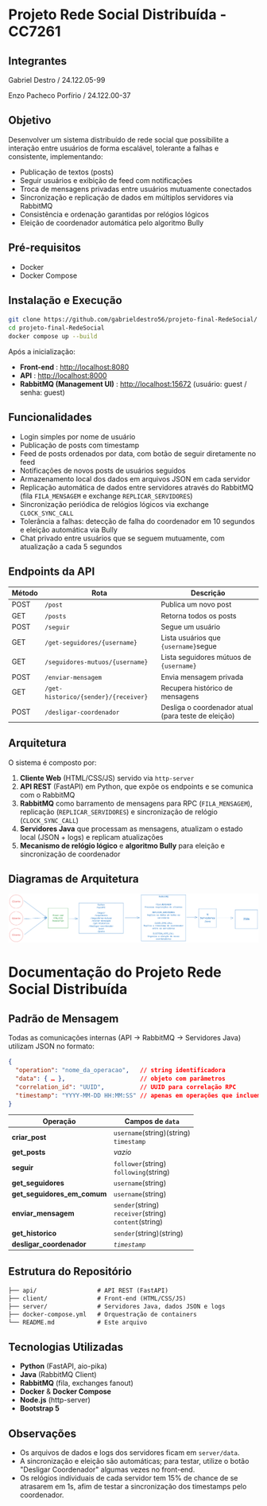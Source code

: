 # Projeto Rede Social Distribuída - CC7261

## Integrantes

Gabriel Destro / 24.122.05-99

Enzo Pacheco Porfírio / 24.122.00-37

## Objetivo

Desenvolver um sistema distribuído de rede social que possibilite a interação entre usuários de forma escalável, tolerante a falhas e consistente, implementando:

* Publicação de textos (posts)
* Seguir usuários e exibição de feed com notificações
* Troca de mensagens privadas entre usuários mutuamente conectados
* Sincronização e replicação de dados em múltiplos servidores via RabbitMQ
* Consistência e ordenação garantidas por relógios lógicos
* Eleição de coordenador automática pelo algoritmo Bully

## Pré-requisitos

* Docker
* Docker Compose

## Instalação e Execução

```bash
git clone https://github.com/gabrieldestro56/projeto-final-RedeSocial/
cd projeto-final-RedeSocial
docker compose up --build
```

Após a inicialização:

* **Front-end** : [http://localhost:8080](http://localhost:8080/)
* **API** : [http://localhost:8000](http://localhost:8000/)
* **RabbitMQ (Management UI)** : [http://localhost:15672](http://localhost:15672/) (usuário: guest / senha: guest)

## Funcionalidades

* Login simples por nome de usuário
* Publicação de posts com timestamp
* Feed de posts ordenados por data, com botão de seguir diretamente no feed
* Notificações de novos posts de usuários seguidos
* Armazenamento local dos dados em arquivos JSON em cada servidor
* Replicação automática de dados entre servidores através do RabbitMQ (fila `FILA_MENSAGEM` e exchange `REPLICAR_SERVIDORES`)
* Sincronização periódica de relógios lógicos via exchange `CLOCK_SYNC_CALL`
* Tolerância a falhas: detecção de falha do coordenador em 10 segundos e eleição automática via Bully
* Chat privado entre usuários que se seguem mutuamente, com atualização a cada 5 segundos

## Endpoints da API

| Método | Rota                                   | Descrição                                           |
| ------- | -------------------------------------- | ----------------------------------------------------- |
| POST    | `/post`                              | Publica um novo post                                  |
| GET     | `/posts`                             | Retorna todos os posts                                |
| POST    | `/seguir`                            | Segue um usuário                                     |
| GET     | `/get-seguidores/{username}`         | Lista usuários que `{username}`segue               |
| GET     | `/seguidores-mutuos/{username}`      | Lista seguidores mútuos de `{username}`            |
| POST    | `/enviar-mensagem`                   | Envia mensagem privada                                |
| GET     | `/get-historico/{sender}/{receiver}` | Recupera histórico de mensagens                      |
| POST    | `/desligar-coordenador`              | Desliga o coordenador atual (para teste de eleição) |

## Arquitetura

O sistema é composto por:

1. **Cliente Web** (HTML/CSS/JS) servido via `http-server`
2. **API REST** (FastAPI) em Python, que expõe os endpoints e se comunica com o RabbitMQ
3. **RabbitMQ** como barramento de mensagens para RPC (`FILA_MENSAGEM`), replicação (`REPLICAR_SERVIDORES`) e sincronização de relógio (`CLOCK_SYNC_CALL`)
4. **Servidores Java** que processam as mensagens, atualizam o estado local (JSON + logs) e replicam atualizações
5. **Mecanismo de relógio lógico** e **algoritmo Bully** para eleição e sincronização de coordenador

## Diagramas de Arquitetura

![1747957622274](image/README/1747957622274.png)

# Documentação do Projeto Rede Social Distribuída

## Padrão de Mensagem

Todas as comunicações internas (API → RabbitMQ → Servidores Java) utilizam JSON no formato:

```json
{
  "operation": "nome_da_operacao",   // string identificadora
  "data": { … },                     // objeto com parâmetros
  "correlation_id": "UUID",          // UUID para correlação RPC
  "timestamp": "YYYY-MM-DD HH:MM:SS" // apenas em operações que incluem timestamp
}
```

| Operação                        | Campos de `data`                                                    |
| --------------------------------- | --------------------------------------------------------------------- |
| **criar_post**              | `username`(string)(string)<br />`timestamp`                       |
| **get_posts**               | *vazio*                                                             |
| **seguir**                  | `follower`(string)<br />`following`(string)                       |
| **get_seguidores**          | `username`(string)                                                  |
| **get_seguidores_em_comum** | `username`(string)                                                  |
| **enviar_mensagem**         | `sender`(string)<br />`receiver`(string)<br />`content`(string) |
| **get_historico**           | `sender`(string)(string)                                            |
| **desligar_coordenador**    | *`timestamp `*                                                    |

## Estrutura do Repositório

```
├── api/                 # API REST (FastAPI)
├── client/              # Front-end (HTML/CSS/JS)
├── server/              # Servidores Java, dados JSON e logs
├── docker-compose.yml   # Orquestração de containers
└── README.md            # Este arquivo
```

## Tecnologias Utilizadas

* **Python** (FastAPI, aio-pika)
* **Java** (RabbitMQ Client)
* **RabbitMQ** (fila, exchanges fanout)
* **Docker** & **Docker Compose**
* **Node.js** (http-server)
* **Bootstrap 5**

## Observações

* Os arquivos de dados e logs dos servidores ficam em `server/data`.
* A sincronização e eleição são automáticas; para testar, utilize o botão "Desligar Coordenador" algumas vezes no front-end.
* Os relógios indíviduais de cada servidor tem 15% de chance de se atrasarem em 1s, afim de testar a sincronização dos timestamps pelo coordenador.
